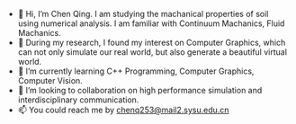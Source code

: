 - 👋 Hi, I’m Chen Qing. I am studying the machanical properties of soil using numerical analysis. I am familiar with Continuum Machanics, Fluid Machanics.
- 👀 During my research, I found my interest on Computer Graphics, which can not only simulate our real world, but also generate a beautiful virtual world.
- 🌱 I’m currently learning C++ Programming, Computer Graphics, Computer Vision.
- 💞️ I’m looking to collaboration on high performance simulation and interdisciplinary communication.
- 📫 You could reach me by chenq253@mail2.sysu.edu.cn

<!---
chenqing253/chenqing253 is a ✨ special ✨ repository because its `README.md` (this file) appears on your GitHub profile.
You can click the Preview link to take a look at your changes.
--->
